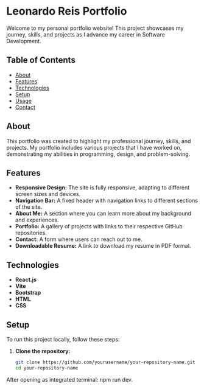# Leonardo Reis Portfolio

Welcome to my personal portfolio website! This project showcases my journey, skills, and projects as I advance my career in Software Development.

## Table of Contents

- [About](#about)
- [Features](#features)
- [Technologies](#technologies)
- [Setup](#setup)
- [Usage](#usage)
- [Contact](#contact)

## About

This portfolio was created to highlight my professional journey, skills, and projects. My portfolio includes various projects that I have worked on, demonstrating my abilities in programming, design, and problem-solving.

## Features

- **Responsive Design:** The site is fully responsive, adapting to different screen sizes and devices.
- **Navigation Bar:** A fixed header with navigation links to different sections of the site.
- **About Me:** A section where you can learn more about my background and experiences.
- **Portfolio:** A gallery of projects with links to their respective GitHub repositories.
- **Contact:** A form where users can reach out to me.
- **Downloadable Resume:** A link to download my resume in PDF format.

## Technologies

- **React.js**
- **Vite**
- **Bootstrap**
- **HTML**
- **CSS**

## Setup

To run this project locally, follow these steps:

1. **Clone the repository:**

   ```bash
   git clone https://github.com/yourusername/your-repository-name.git
   cd your-repository-name
After opening as integrated terminal: npm run dev.
